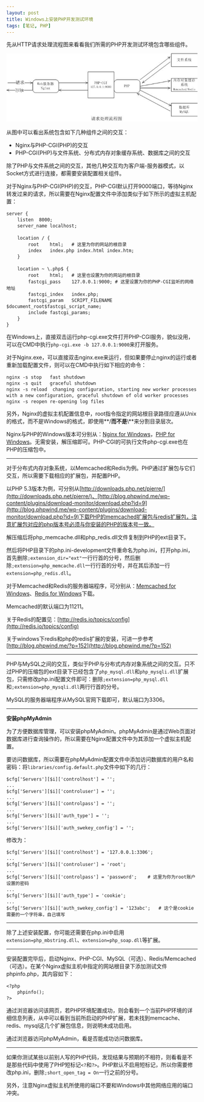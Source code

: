 ```yaml
---
layout: post
title: Windows上安装PHP开发测试环境
tags: [笔记, PHP]
---
```


先从HTTP请求处理流程图来看看我们所需的PHP开发测试环境包含哪些组件。

<img src="/assets/pics/php-development-env.jpg" alt="PHP开发测试环境">

从图中可以看出系统包含如下几种组件之间的交互：

- Nginx与PHP-CGI(PHP)的交互
- PHP-CGI(PHP)与文件系统、分布式内存对象缓存系统、数据库之间的交互

除了PHP与文件系统之间的交互，其他几种交互均为客户端-服务器模式，以Socket方式进行连接，都需要安装配置相关组件。

对于Nginx与PHP-CGI(PHP)的交互，PHP-CGI默认打开9000端口，等待Nginx转发过来的请求，所以需要在Nginx配置文件中添加类似于如下所示的虚拟主机配置：

    server {
        listen  8000;
        server_name localhost;

        location / {
            root    html;   # 这里为你的网站的根目录
            index   index.php index.html index.htm;
        }

        location ~ \.php$ {
            root    html;   # 这里也设置为你的网站的根目录
            fastcgi_pass    127.0.0.1:9000; # 这里设置为你的PHP-CGI监听的网络地址
            fastcgi_index   index.php;
            fastcgi_param   SCRIPT_FILENAME $document_root$fastcgi_script_name;
            include fastcgi_params;
        }
    }

在Windows上，直接双击运行php-cgi.exe文件打开PHP-CGI服务，貌似没用，可以在CMD中执行`php-cgi.exe -b 127.0.0.1:9000`来打开服务。

对于Nginx.exe，可以直接双击nginx.exe来运行，但如果要停止nginx的运行或者重新加载配置文件，则可以在CMD中执行如下相应的命令：

    nginx -s stop	fast shutdown
    nginx -s quit	graceful shutdown
    nginx -s reload	 changing configuration, starting new worker processes with a new configuration, graceful shutdown of old worker processes
    nginx -s reopen	re-opening log files

另外，Nginx的虚拟主机配置信息中，root指令指定的网站根目录路径应遵从Unix的格式，而不是Windows的格式，即使用**/**而不是**\\**来分割目录层次。

Nginx与PHP的Windows版本可分别从：[Nginx for Windows](http://nginx.org/en/download.html)，[PHP for Windows](http://windows.php.net/download/)。无需安装，解压缩即可。PHP-CGI的可执行文件php-cgi.exe也在PHP的压缩包中。

---

对于分布式内存对象系统，以Memcached和Redis为例。PHP通过扩展包与它们交互，所以需要下载相应的扩展包，并配置PHP。

以PHP 5.3版本为例，可分别从[http://downloads.php.net/pierre/](http://downloads.php.net/pierre/)、[http://blog.phpwind.me/wp-content/plugins/download-monitor/download.php?id=9](http://blog.phpwind.me/wp-content/plugins/download-monitor/download.php?id=9)下载PHP的memcached扩展包与redis扩展包，注意扩展包对应的php版本号必须与你安装的PHP的版本号一致。

解压缩后将php_memcache.dll和php_redis.dll文件复制到PHP的ext目录下。

然后将PHP目录下的php.ini-development文件重命名为php.ini，打开php.ini，首先删除`;extension_dir="ext"`一行行首的分号，然后删除`;extension=php_memcache.dll`一行行首的分号，并在其后添加一行`extension=php_redis.dll`。

对于Memcached和Redis的服务器端程序，可分别从：[Memcached for Windows](http://downloads.northscale.com/memcached-win32-1.4.4-14.zip)、[Redis for Windows](https://github.com/dmajkic/redis/downloads)下载。

Memcached的默认端口为11211。

关于Redis的配置见：[http://redis.io/topics/config](http://redis.io/topics/config)

关于windows下redis和php的redis扩展的安装，可进一步参考[http://blog.phpwind.me/?p=152](http://blog.phpwind.me/?p=152)

---

PHP与MySQL之间的交互，类似于PHP与分布式内存对象系统之间的交互。只不过PHP的压缩包的ext目录下已经包含了`php_mysql.dll`和`php_mysqli.dll`扩展包，只需修改php.ini配置文件即可：删除`;extension=php_mysql.dll`和`;extension=php_mysqli.dll`两行行首的分号。

MySQL的服务器端程序从MySQL官网下载即可，默认端口为3306。

---

**安装phpMyAdmin**

为了方便数据库管理，可以安装phpMyAdmin。phpMyAdmin是通过Web页面对数据库进行查询操作的，所以需要在Nginx配置文件中为其添加一个虚拟主机配置。

要访问数据库，所以需要在phpMyAdmin配置文件中添加访问数据库的用户名和密码：将`libraries/config.default.php`文件中如下的几行：

    $cfg['Servers'][$i]['controlhost'] = '';
    ...
    $cfg['Servers'][$i]['controluser'] = '';
    ...
    $cfg['Servers'][$i]['controlpass'] = '';
    ...
    $cfg['Servers'][$i]['auth_type'] = '';
    ...
    $cfg['Servers'][$i]['auth_swekey_config'] = '';

修改为：
 
    $cfg['Servers'][$i]['controlhost'] = '127.0.0.1:3306';
    ...
    $cfg['Servers'][$i]['controluser'] = 'root';
    ...
    $cfg['Servers'][$i]['controlpass'] = 'password';    # 这里为你为root账户设置的密码
    ...
    $cfg['Servers'][$i]['auth_type'] = 'cookie';
    ...
    $cfg['Servers'][$i]['auth_swekey_config'] = '123abc';   # 这个是cookie需要的一个字符串，自己填写

---

除了上述安装配置，你可能还需要在php.ini中启用`extension=php_mbstring.dll`、`extension=php_soap.dll`等扩展。

---

安装配置完毕后，启动Nginx、PHP-CGI、MySQL（可选）、Redis/Memcached（可选）。在某个Nginx虚拟主机中指定的网站根目录下添加测试文件phpinfo.php，其内容如下：

    <?php
        phpinfo();
    ?>

通过浏览器访问该网页，若PHP环境配置成功，则会看到一个当前PHP环境的详细信息列表，从中可以看到当前所启动的PHP扩展，若未找到memcache、redis、mysql这几个扩展包信息，则说明未成功启用。

通过浏览器访问phpMyAdmin，看是否能成功访问数据库。

---

如果你测试某些以前别人写的PHP代码，发现结果与预期的不相符，则看看是不是那些代码中使用了PHP短标记`<?`和`?>`。PHP默认不启用短标记，所以你需要修改php.ini，删除`;short_open_tag = On`一行之前的分号。

另外，注意Nginx虚拟主机所使用的端口不要和Windows中其他网络应用的端口冲突。
